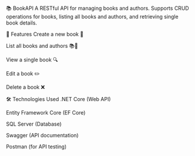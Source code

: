 📚 BookAPI
A RESTful API for managing books and authors. Supports CRUD operations for books, listing all books and authors, and retrieving single book details.

🚀 Features
Create a new book 📖

List all books and authors 📚👥

View a single book 🔍

Edit a book ✏️

Delete a book ❌

🛠️ Technologies Used
.NET Core (Web API)

Entity Framework Core (EF Core)

SQL Server (Database)

Swagger (API documentation)

Postman (for API testing)
